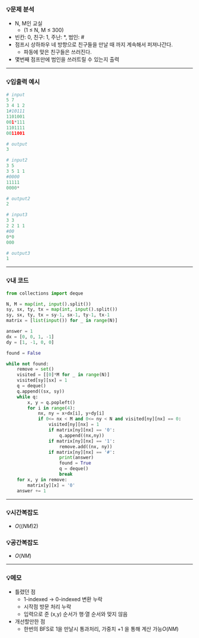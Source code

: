 ### 💡문제 분석

- N, M인 교실
    - (1 ≤ N, M ≤ 300)
- 빈칸: 0, 친구: 1, 주난: *, 범인: #
- 점프시 상하좌우 네 방향으로 친구들을 만날 때 까지 계속해서 퍼져나간다.
    - 파동에 맞은 친구들은 쓰러진다.
- 몇번째 점프만에 범인을 쓰러트릴 수 있는지 출력

---

### 💡입출력 예시

```python
# input
5 7
3 4 1 2
1#10111
1101001
001*111
1101111
0011001

# output
3

# input2
3 5
3 5 1 1
#0000
11111
0000*

# output2
2

# input3
3 3
2 2 1 1
#00
0*0
000

# output3
1
```

---

### 💡내 코드

```python
from collections import deque

N, M = map(int, input().split())
sy, sx, ty, tx = map(int, input().split())
sy, sx, ty, tx = sy-1, sx-1, ty-1, tx-1
matrix = [list(input()) for _ in range(N)]

answer = 1
dx = [0, 0, 1, -1]
dy = [1, -1, 0, 0]

found = False

while not found:
    remove = set()
    visited = [[0]*M for _ in range(N)]
    visited[sy][sx] = 1
    q = deque()
    q.append((sx, sy))
    while q:
        x, y = q.popleft()
        for i in range(4):
            nx, ny = x+dx[i], y+dy[i]
            if 0<= nx < M and 0<= ny < N and visited[ny][nx] == 0:
                visited[ny][nx] = 1
                if matrix[ny][nx] == '0':
                    q.append((nx,ny))
                if matrix[ny][nx] == '1':
                    remove.add((nx, ny))
                if matrix[ny][nx] == '#':
                    print(answer)
                    found = True
                    q = deque()
                    break
    for x, y in remove:
        matrix[y][x] = '0'
    answer += 1
```

---

### 💡시간복잡도

- $O((NM)2)$

### 💡공간복잡도

- $O(NM)$

---

### 💡메모

- 틀렸던 점
    - 1-indexed → 0-indexed 변환 누락
    - 시작점 방문 처리 누락
    - 입력으로 준 (x,y) 순서가 행·열 순서와 맞지 않음
- 개선할만한 점
    - 한번의 BFS로 1을 만날시 통과처리, 가중치 +1 을 통해 계산 가능$O(NM)$